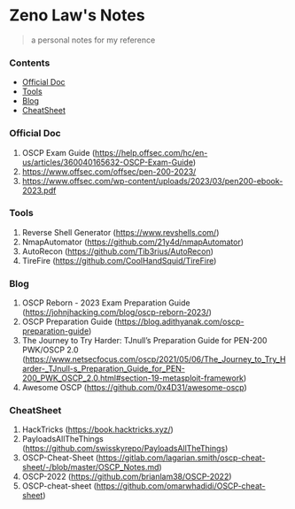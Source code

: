 # Zeno Law's Notes
> a personal notes for my reference

### Contents
- [Official Doc](#official-doc)
- [Tools](#tools)
- [Blog](#blog)
- [CheatSheet](#cheatsheet)

### Official Doc
1. OSCP Exam Guide (https://help.offsec.com/hc/en-us/articles/360040165632-OSCP-Exam-Guide)
1. https://www.offsec.com/offsec/pen-200-2023/
1. https://www.offsec.com/wp-content/uploads/2023/03/pen200-ebook-2023.pdf

### Tools

1. Reverse Shell Generator (https://www.revshells.com/)
1. NmapAutomator (https://github.com/21y4d/nmapAutomator)
1. AutoRecon (https://github.com/Tib3rius/AutoRecon)
1. TireFire (https://github.com/CoolHandSquid/TireFire)

### Blog
1. OSCP Reborn - 2023 Exam Preparation Guide (https://johnjhacking.com/blog/oscp-reborn-2023/)
1. OSCP Preparation Guide (https://blog.adithyanak.com/oscp-preparation-guide)
1. The Journey to Try Harder: TJnull’s Preparation Guide for PEN-200 PWK/OSCP 2.0 (https://www.netsecfocus.com/oscp/2021/05/06/The_Journey_to_Try_Harder-_TJnull-s_Preparation_Guide_for_PEN-200_PWK_OSCP_2.0.html#section-19-metasploit-framework)
1. Awesome OSCP (https://github.com/0x4D31/awesome-oscp)

### CheatSheet
1. HackTricks (https://book.hacktricks.xyz/)
1. PayloadsAllTheThings (https://github.com/swisskyrepo/PayloadsAllTheThings)
1. OSCP-Cheat-Sheet (https://gitlab.com/lagarian.smith/oscp-cheat-sheet/-/blob/master/OSCP_Notes.md)
1. OSCP-2022 (https://github.com/brianlam38/OSCP-2022)
1. OSCP-cheat-sheet (https://github.com/omarwhadidi/OSCP-cheat-sheet)
